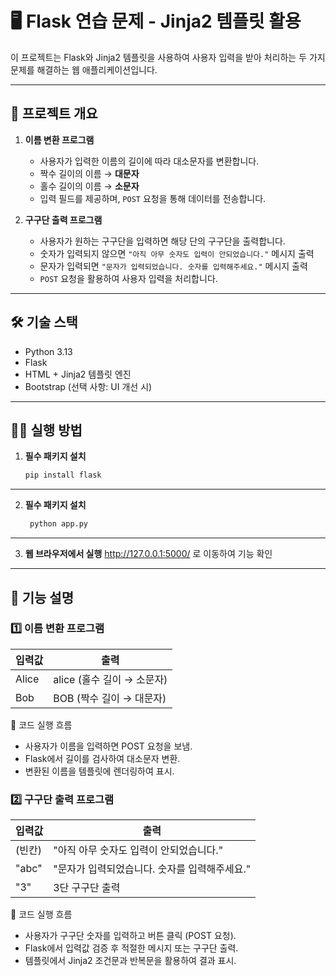 # 🖥️ Flask 연습 문제 - Jinja2 템플릿 활용

이 프로젝트는 Flask와 Jinja2 템플릿을 사용하여 사용자 입력을 받아 처리하는 두 가지 문제를 해결하는 웹 애플리케이션입니다.

---

## 🚀 프로젝트 개요

1. **이름 변환 프로그램**
   - 사용자가 입력한 이름의 길이에 따라 대소문자를 변환합니다.
   - 짝수 길이의 이름 → **대문자**
   - 홀수 길이의 이름 → **소문자**
   - 입력 필드를 제공하며, `POST` 요청을 통해 데이터를 전송합니다.

2. **구구단 출력 프로그램**
   - 사용자가 원하는 구구단을 입력하면 해당 단의 구구단을 출력합니다.
   - 숫자가 입력되지 않으면 `"아직 아무 숫자도 입력이 안되었습니다."` 메시지 출력
   - 문자가 입력되면 `"문자가 입력되었습니다. 숫자를 입력해주세요."` 메시지 출력
   - `POST` 요청을 활용하여 사용자 입력을 처리합니다.

---

## 🛠️ 기술 스택

- Python 3.13
- Flask
- HTML + Jinja2 템플릿 엔진
- Bootstrap (선택 사항: UI 개선 시)

---

## 🏃‍♂️ 실행 방법

1. **필수 패키지 설치**
   ```sh
   pip install flask
   ```
---

2. **필수 패키지 설치**
   ```sh
    python app.py

---

3. **웹 브라우저에서 실행**
    http://127.0.0.1:5000/ 로 이동하여 기능 확인

---

## 📝 기능 설명
### 1️⃣ 이름 변환 프로그램

|입력값|출력|
|------|--------|
|Alice|alice (홀수 길이 → 소문자) |
|Bob|BOB (짝수 길이 → 대문자)|

📌 코드 실행 흐름

- 사용자가 이름을 입력하면 POST 요청을 보냄.
- Flask에서 길이를 검사하여 대소문자 변환.
- 변환된 이름을 템플릿에 렌더링하여 표시.

### 2️⃣ 구구단 출력 프로그램
|입력값|출력|
|------|--------|
|(빈칸)|"아직 아무 숫자도 입력이 안되었습니다." |
|"abc"|"문자가 입력되었습니다. 숫자를 입력해주세요."|
|"3"|3단 구구단 출력|

📌 코드 실행 흐름

- 사용자가 구구단 숫자를 입력하고 버튼 클릭 (POST 요청).
- Flask에서 입력값 검증 후 적절한 메시지 또는 구구단 출력.
- 템플릿에서 Jinja2 조건문과 반복문을 활용하여 결과 표시.